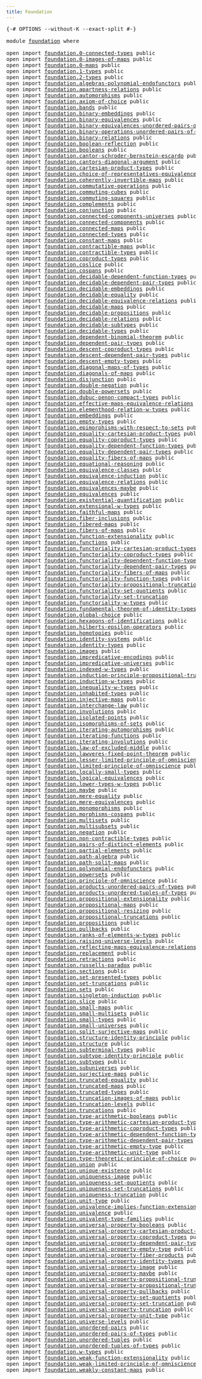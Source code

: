 ```yaml
---
title: Foundation
---
```


<pre class="Agda"><a id="36" class="Symbol">{-#</a> <a id="40" class="Keyword">OPTIONS</a> <a id="48" class="Pragma">--without-K</a> <a id="60" class="Pragma">--exact-split</a> <a id="74" class="Symbol">#-}</a>

<a id="79" class="Keyword">module</a> <a id="86" href="foundation.html" class="Module">foundation</a> <a id="97" class="Keyword">where</a>

<a id="104" class="Keyword">open</a> <a id="109" class="Keyword">import</a> <a id="116" href="foundation.0-connected-types.html" class="Module">foundation.0-connected-types</a> <a id="145" class="Keyword">public</a>
<a id="152" class="Keyword">open</a> <a id="157" class="Keyword">import</a> <a id="164" href="foundation.0-images-of-maps.html" class="Module">foundation.0-images-of-maps</a> <a id="192" class="Keyword">public</a>
<a id="199" class="Keyword">open</a> <a id="204" class="Keyword">import</a> <a id="211" href="foundation.0-maps.html" class="Module">foundation.0-maps</a> <a id="229" class="Keyword">public</a>
<a id="236" class="Keyword">open</a> <a id="241" class="Keyword">import</a> <a id="248" href="foundation.1-types.html" class="Module">foundation.1-types</a> <a id="267" class="Keyword">public</a>
<a id="274" class="Keyword">open</a> <a id="279" class="Keyword">import</a> <a id="286" href="foundation.2-types.html" class="Module">foundation.2-types</a> <a id="305" class="Keyword">public</a>
<a id="312" class="Keyword">open</a> <a id="317" class="Keyword">import</a> <a id="324" href="foundation.algebras-polynomial-endofunctors.html" class="Module">foundation.algebras-polynomial-endofunctors</a> <a id="368" class="Keyword">public</a>
<a id="375" class="Keyword">open</a> <a id="380" class="Keyword">import</a> <a id="387" href="foundation.apartness-relations.html" class="Module">foundation.apartness-relations</a> <a id="418" class="Keyword">public</a>
<a id="425" class="Keyword">open</a> <a id="430" class="Keyword">import</a> <a id="437" href="foundation.automorphisms.html" class="Module">foundation.automorphisms</a> <a id="462" class="Keyword">public</a>
<a id="469" class="Keyword">open</a> <a id="474" class="Keyword">import</a> <a id="481" href="foundation.axiom-of-choice.html" class="Module">foundation.axiom-of-choice</a> <a id="508" class="Keyword">public</a>
<a id="515" class="Keyword">open</a> <a id="520" class="Keyword">import</a> <a id="527" href="foundation.bands.html" class="Module">foundation.bands</a> <a id="544" class="Keyword">public</a>
<a id="551" class="Keyword">open</a> <a id="556" class="Keyword">import</a> <a id="563" href="foundation.binary-embeddings.html" class="Module">foundation.binary-embeddings</a> <a id="592" class="Keyword">public</a>
<a id="599" class="Keyword">open</a> <a id="604" class="Keyword">import</a> <a id="611" href="foundation.binary-equivalences.html" class="Module">foundation.binary-equivalences</a> <a id="642" class="Keyword">public</a>
<a id="649" class="Keyword">open</a> <a id="654" class="Keyword">import</a> <a id="661" href="foundation.binary-equivalences-unordered-pairs-of-types.html" class="Module">foundation.binary-equivalences-unordered-pairs-of-types</a> <a id="717" class="Keyword">public</a>
<a id="724" class="Keyword">open</a> <a id="729" class="Keyword">import</a> <a id="736" href="foundation.binary-operations-unordered-pairs-of-types.html" class="Module">foundation.binary-operations-unordered-pairs-of-types</a> <a id="790" class="Keyword">public</a>
<a id="797" class="Keyword">open</a> <a id="802" class="Keyword">import</a> <a id="809" href="foundation.binary-relations.html" class="Module">foundation.binary-relations</a> <a id="837" class="Keyword">public</a>
<a id="844" class="Keyword">open</a> <a id="849" class="Keyword">import</a> <a id="856" href="foundation.boolean-reflection.html" class="Module">foundation.boolean-reflection</a> <a id="886" class="Keyword">public</a>
<a id="893" class="Keyword">open</a> <a id="898" class="Keyword">import</a> <a id="905" href="foundation.booleans.html" class="Module">foundation.booleans</a> <a id="925" class="Keyword">public</a>
<a id="932" class="Keyword">open</a> <a id="937" class="Keyword">import</a> <a id="944" href="foundation.cantor-schroder-bernstein-escardo.html" class="Module">foundation.cantor-schroder-bernstein-escardo</a> <a id="989" class="Keyword">public</a>
<a id="996" class="Keyword">open</a> <a id="1001" class="Keyword">import</a> <a id="1008" href="foundation.cantors-diagonal-argument.html" class="Module">foundation.cantors-diagonal-argument</a> <a id="1045" class="Keyword">public</a>
<a id="1052" class="Keyword">open</a> <a id="1057" class="Keyword">import</a> <a id="1064" href="foundation.cartesian-product-types.html" class="Module">foundation.cartesian-product-types</a> <a id="1099" class="Keyword">public</a>
<a id="1106" class="Keyword">open</a> <a id="1111" class="Keyword">import</a> <a id="1118" href="foundation.choice-of-representatives-equivalence-relation.html" class="Module">foundation.choice-of-representatives-equivalence-relation</a> <a id="1176" class="Keyword">public</a>
<a id="1183" class="Keyword">open</a> <a id="1188" class="Keyword">import</a> <a id="1195" href="foundation.coherently-invertible-maps.html" class="Module">foundation.coherently-invertible-maps</a> <a id="1233" class="Keyword">public</a>
<a id="1240" class="Keyword">open</a> <a id="1245" class="Keyword">import</a> <a id="1252" href="foundation.commutative-operations.html" class="Module">foundation.commutative-operations</a> <a id="1286" class="Keyword">public</a>
<a id="1293" class="Keyword">open</a> <a id="1298" class="Keyword">import</a> <a id="1305" href="foundation.commuting-cubes.html" class="Module">foundation.commuting-cubes</a> <a id="1332" class="Keyword">public</a>
<a id="1339" class="Keyword">open</a> <a id="1344" class="Keyword">import</a> <a id="1351" href="foundation.commuting-squares.html" class="Module">foundation.commuting-squares</a> <a id="1380" class="Keyword">public</a>
<a id="1387" class="Keyword">open</a> <a id="1392" class="Keyword">import</a> <a id="1399" href="foundation.complements.html" class="Module">foundation.complements</a> <a id="1422" class="Keyword">public</a>
<a id="1429" class="Keyword">open</a> <a id="1434" class="Keyword">import</a> <a id="1441" href="foundation.conjunction.html" class="Module">foundation.conjunction</a> <a id="1464" class="Keyword">public</a>
<a id="1471" class="Keyword">open</a> <a id="1476" class="Keyword">import</a> <a id="1483" href="foundation.connected-components-universes.html" class="Module">foundation.connected-components-universes</a> <a id="1525" class="Keyword">public</a>
<a id="1532" class="Keyword">open</a> <a id="1537" class="Keyword">import</a> <a id="1544" href="foundation.connected-components.html" class="Module">foundation.connected-components</a> <a id="1576" class="Keyword">public</a>
<a id="1583" class="Keyword">open</a> <a id="1588" class="Keyword">import</a> <a id="1595" href="foundation.connected-maps.html" class="Module">foundation.connected-maps</a> <a id="1621" class="Keyword">public</a>
<a id="1628" class="Keyword">open</a> <a id="1633" class="Keyword">import</a> <a id="1640" href="foundation.connected-types.html" class="Module">foundation.connected-types</a> <a id="1667" class="Keyword">public</a>
<a id="1674" class="Keyword">open</a> <a id="1679" class="Keyword">import</a> <a id="1686" href="foundation.constant-maps.html" class="Module">foundation.constant-maps</a> <a id="1711" class="Keyword">public</a>
<a id="1718" class="Keyword">open</a> <a id="1723" class="Keyword">import</a> <a id="1730" href="foundation.contractible-maps.html" class="Module">foundation.contractible-maps</a> <a id="1759" class="Keyword">public</a>
<a id="1766" class="Keyword">open</a> <a id="1771" class="Keyword">import</a> <a id="1778" href="foundation.contractible-types.html" class="Module">foundation.contractible-types</a> <a id="1808" class="Keyword">public</a>
<a id="1815" class="Keyword">open</a> <a id="1820" class="Keyword">import</a> <a id="1827" href="foundation.coproduct-types.html" class="Module">foundation.coproduct-types</a> <a id="1854" class="Keyword">public</a>
<a id="1861" class="Keyword">open</a> <a id="1866" class="Keyword">import</a> <a id="1873" href="foundation.coslice.html" class="Module">foundation.coslice</a> <a id="1892" class="Keyword">public</a>
<a id="1899" class="Keyword">open</a> <a id="1904" class="Keyword">import</a> <a id="1911" href="foundation.cospans.html" class="Module">foundation.cospans</a> <a id="1930" class="Keyword">public</a>
<a id="1937" class="Keyword">open</a> <a id="1942" class="Keyword">import</a> <a id="1949" href="foundation.decidable-dependent-function-types.html" class="Module">foundation.decidable-dependent-function-types</a> <a id="1995" class="Keyword">public</a>
<a id="2002" class="Keyword">open</a> <a id="2007" class="Keyword">import</a> <a id="2014" href="foundation.decidable-dependent-pair-types.html" class="Module">foundation.decidable-dependent-pair-types</a> <a id="2056" class="Keyword">public</a>
<a id="2063" class="Keyword">open</a> <a id="2068" class="Keyword">import</a> <a id="2075" href="foundation.decidable-embeddings.html" class="Module">foundation.decidable-embeddings</a> <a id="2107" class="Keyword">public</a>
<a id="2114" class="Keyword">open</a> <a id="2119" class="Keyword">import</a> <a id="2126" href="foundation.decidable-equality.html" class="Module">foundation.decidable-equality</a> <a id="2156" class="Keyword">public</a>
<a id="2163" class="Keyword">open</a> <a id="2168" class="Keyword">import</a> <a id="2175" href="foundation.decidable-equivalence-relations.html" class="Module">foundation.decidable-equivalence-relations</a> <a id="2218" class="Keyword">public</a>
<a id="2225" class="Keyword">open</a> <a id="2230" class="Keyword">import</a> <a id="2237" href="foundation.decidable-maps.html" class="Module">foundation.decidable-maps</a> <a id="2263" class="Keyword">public</a>
<a id="2270" class="Keyword">open</a> <a id="2275" class="Keyword">import</a> <a id="2282" href="foundation.decidable-propositions.html" class="Module">foundation.decidable-propositions</a> <a id="2316" class="Keyword">public</a>
<a id="2323" class="Keyword">open</a> <a id="2328" class="Keyword">import</a> <a id="2335" href="foundation.decidable-relations.html" class="Module">foundation.decidable-relations</a> <a id="2366" class="Keyword">public</a>
<a id="2373" class="Keyword">open</a> <a id="2378" class="Keyword">import</a> <a id="2385" href="foundation.decidable-subtypes.html" class="Module">foundation.decidable-subtypes</a> <a id="2415" class="Keyword">public</a>
<a id="2422" class="Keyword">open</a> <a id="2427" class="Keyword">import</a> <a id="2434" href="foundation.decidable-types.html" class="Module">foundation.decidable-types</a> <a id="2461" class="Keyword">public</a>
<a id="2468" class="Keyword">open</a> <a id="2473" class="Keyword">import</a> <a id="2480" href="foundation.dependent-binomial-theorem.html" class="Module">foundation.dependent-binomial-theorem</a> <a id="2518" class="Keyword">public</a>
<a id="2525" class="Keyword">open</a> <a id="2530" class="Keyword">import</a> <a id="2537" href="foundation.dependent-pair-types.html" class="Module">foundation.dependent-pair-types</a> <a id="2569" class="Keyword">public</a>
<a id="2576" class="Keyword">open</a> <a id="2581" class="Keyword">import</a> <a id="2588" href="foundation.descent-coproduct-types.html" class="Module">foundation.descent-coproduct-types</a> <a id="2623" class="Keyword">public</a>
<a id="2630" class="Keyword">open</a> <a id="2635" class="Keyword">import</a> <a id="2642" href="foundation.descent-dependent-pair-types.html" class="Module">foundation.descent-dependent-pair-types</a> <a id="2682" class="Keyword">public</a>
<a id="2689" class="Keyword">open</a> <a id="2694" class="Keyword">import</a> <a id="2701" href="foundation.descent-empty-types.html" class="Module">foundation.descent-empty-types</a> <a id="2732" class="Keyword">public</a>
<a id="2739" class="Keyword">open</a> <a id="2744" class="Keyword">import</a> <a id="2751" href="foundation.diagonal-maps-of-types.html" class="Module">foundation.diagonal-maps-of-types</a> <a id="2785" class="Keyword">public</a>
<a id="2792" class="Keyword">open</a> <a id="2797" class="Keyword">import</a> <a id="2804" href="foundation.diagonals-of-maps.html" class="Module">foundation.diagonals-of-maps</a> <a id="2833" class="Keyword">public</a>
<a id="2840" class="Keyword">open</a> <a id="2845" class="Keyword">import</a> <a id="2852" href="foundation.disjunction.html" class="Module">foundation.disjunction</a> <a id="2875" class="Keyword">public</a>
<a id="2882" class="Keyword">open</a> <a id="2887" class="Keyword">import</a> <a id="2894" href="foundation.double-negation.html" class="Module">foundation.double-negation</a> <a id="2921" class="Keyword">public</a>
<a id="2928" class="Keyword">open</a> <a id="2933" class="Keyword">import</a> <a id="2940" href="foundation.double-powersets.html" class="Module">foundation.double-powersets</a> <a id="2968" class="Keyword">public</a>
<a id="2975" class="Keyword">open</a> <a id="2980" class="Keyword">import</a> <a id="2987" href="foundation.dubuc-penon-compact-types.html" class="Module">foundation.dubuc-penon-compact-types</a> <a id="3024" class="Keyword">public</a>
<a id="3031" class="Keyword">open</a> <a id="3036" class="Keyword">import</a> <a id="3043" href="foundation.effective-maps-equivalence-relations.html" class="Module">foundation.effective-maps-equivalence-relations</a> <a id="3091" class="Keyword">public</a>
<a id="3098" class="Keyword">open</a> <a id="3103" class="Keyword">import</a> <a id="3110" href="foundation.elementhood-relation-w-types.html" class="Module">foundation.elementhood-relation-w-types</a> <a id="3150" class="Keyword">public</a>
<a id="3157" class="Keyword">open</a> <a id="3162" class="Keyword">import</a> <a id="3169" href="foundation.embeddings.html" class="Module">foundation.embeddings</a> <a id="3191" class="Keyword">public</a>
<a id="3198" class="Keyword">open</a> <a id="3203" class="Keyword">import</a> <a id="3210" href="foundation.empty-types.html" class="Module">foundation.empty-types</a> <a id="3233" class="Keyword">public</a>
<a id="3240" class="Keyword">open</a> <a id="3245" class="Keyword">import</a> <a id="3252" href="foundation.epimorphisms-with-respect-to-sets.html" class="Module">foundation.epimorphisms-with-respect-to-sets</a> <a id="3297" class="Keyword">public</a>
<a id="3304" class="Keyword">open</a> <a id="3309" class="Keyword">import</a> <a id="3316" href="foundation.equality-cartesian-product-types.html" class="Module">foundation.equality-cartesian-product-types</a> <a id="3360" class="Keyword">public</a>
<a id="3367" class="Keyword">open</a> <a id="3372" class="Keyword">import</a> <a id="3379" href="foundation.equality-coproduct-types.html" class="Module">foundation.equality-coproduct-types</a> <a id="3415" class="Keyword">public</a>
<a id="3422" class="Keyword">open</a> <a id="3427" class="Keyword">import</a> <a id="3434" href="foundation.equality-dependent-function-types.html" class="Module">foundation.equality-dependent-function-types</a> <a id="3479" class="Keyword">public</a>
<a id="3486" class="Keyword">open</a> <a id="3491" class="Keyword">import</a> <a id="3498" href="foundation.equality-dependent-pair-types.html" class="Module">foundation.equality-dependent-pair-types</a> <a id="3539" class="Keyword">public</a>
<a id="3546" class="Keyword">open</a> <a id="3551" class="Keyword">import</a> <a id="3558" href="foundation.equality-fibers-of-maps.html" class="Module">foundation.equality-fibers-of-maps</a> <a id="3593" class="Keyword">public</a>
<a id="3600" class="Keyword">open</a> <a id="3605" class="Keyword">import</a> <a id="3612" href="foundation.equational-reasoning.html" class="Module">foundation.equational-reasoning</a> <a id="3644" class="Keyword">public</a>
<a id="3651" class="Keyword">open</a> <a id="3656" class="Keyword">import</a> <a id="3663" href="foundation.equivalence-classes.html" class="Module">foundation.equivalence-classes</a> <a id="3694" class="Keyword">public</a>
<a id="3701" class="Keyword">open</a> <a id="3706" class="Keyword">import</a> <a id="3713" href="foundation.equivalence-induction.html" class="Module">foundation.equivalence-induction</a> <a id="3746" class="Keyword">public</a>
<a id="3753" class="Keyword">open</a> <a id="3758" class="Keyword">import</a> <a id="3765" href="foundation.equivalence-relations.html" class="Module">foundation.equivalence-relations</a> <a id="3798" class="Keyword">public</a>
<a id="3805" class="Keyword">open</a> <a id="3810" class="Keyword">import</a> <a id="3817" href="foundation.equivalences-maybe.html" class="Module">foundation.equivalences-maybe</a> <a id="3847" class="Keyword">public</a>
<a id="3854" class="Keyword">open</a> <a id="3859" class="Keyword">import</a> <a id="3866" href="foundation.equivalences.html" class="Module">foundation.equivalences</a> <a id="3890" class="Keyword">public</a>
<a id="3897" class="Keyword">open</a> <a id="3902" class="Keyword">import</a> <a id="3909" href="foundation.existential-quantification.html" class="Module">foundation.existential-quantification</a> <a id="3947" class="Keyword">public</a>
<a id="3954" class="Keyword">open</a> <a id="3959" class="Keyword">import</a> <a id="3966" href="foundation.extensional-w-types.html" class="Module">foundation.extensional-w-types</a> <a id="3997" class="Keyword">public</a>
<a id="4004" class="Keyword">open</a> <a id="4009" class="Keyword">import</a> <a id="4016" href="foundation.faithful-maps.html" class="Module">foundation.faithful-maps</a> <a id="4041" class="Keyword">public</a>
<a id="4048" class="Keyword">open</a> <a id="4053" class="Keyword">import</a> <a id="4060" href="foundation.fiber-inclusions.html" class="Module">foundation.fiber-inclusions</a> <a id="4088" class="Keyword">public</a>
<a id="4095" class="Keyword">open</a> <a id="4100" class="Keyword">import</a> <a id="4107" href="foundation.fibered-maps.html" class="Module">foundation.fibered-maps</a> <a id="4131" class="Keyword">public</a>
<a id="4138" class="Keyword">open</a> <a id="4143" class="Keyword">import</a> <a id="4150" href="foundation.fibers-of-maps.html" class="Module">foundation.fibers-of-maps</a> <a id="4176" class="Keyword">public</a>
<a id="4183" class="Keyword">open</a> <a id="4188" class="Keyword">import</a> <a id="4195" href="foundation.function-extensionality.html" class="Module">foundation.function-extensionality</a> <a id="4230" class="Keyword">public</a>
<a id="4237" class="Keyword">open</a> <a id="4242" class="Keyword">import</a> <a id="4249" href="foundation.functions.html" class="Module">foundation.functions</a> <a id="4270" class="Keyword">public</a>
<a id="4277" class="Keyword">open</a> <a id="4282" class="Keyword">import</a> <a id="4289" href="foundation.functoriality-cartesian-product-types.html" class="Module">foundation.functoriality-cartesian-product-types</a> <a id="4338" class="Keyword">public</a>
<a id="4345" class="Keyword">open</a> <a id="4350" class="Keyword">import</a> <a id="4357" href="foundation.functoriality-coproduct-types.html" class="Module">foundation.functoriality-coproduct-types</a> <a id="4398" class="Keyword">public</a>
<a id="4405" class="Keyword">open</a> <a id="4410" class="Keyword">import</a> <a id="4417" href="foundation.functoriality-dependent-function-types.html" class="Module">foundation.functoriality-dependent-function-types</a> <a id="4467" class="Keyword">public</a>
<a id="4474" class="Keyword">open</a> <a id="4479" class="Keyword">import</a> <a id="4486" href="foundation.functoriality-dependent-pair-types.html" class="Module">foundation.functoriality-dependent-pair-types</a> <a id="4532" class="Keyword">public</a>
<a id="4539" class="Keyword">open</a> <a id="4544" class="Keyword">import</a> <a id="4551" href="foundation.functoriality-fibers-of-maps.html" class="Module">foundation.functoriality-fibers-of-maps</a> <a id="4591" class="Keyword">public</a>
<a id="4598" class="Keyword">open</a> <a id="4603" class="Keyword">import</a> <a id="4610" href="foundation.functoriality-function-types.html" class="Module">foundation.functoriality-function-types</a> <a id="4650" class="Keyword">public</a>
<a id="4657" class="Keyword">open</a> <a id="4662" class="Keyword">import</a> <a id="4669" href="foundation.functoriality-propositional-truncation.html" class="Module">foundation.functoriality-propositional-truncation</a> <a id="4719" class="Keyword">public</a>
<a id="4726" class="Keyword">open</a> <a id="4731" class="Keyword">import</a> <a id="4738" href="foundation.functoriality-set-quotients.html" class="Module">foundation.functoriality-set-quotients</a> <a id="4777" class="Keyword">public</a>
<a id="4784" class="Keyword">open</a> <a id="4789" class="Keyword">import</a> <a id="4796" href="foundation.functoriality-set-truncation.html" class="Module">foundation.functoriality-set-truncation</a>
<a id="4836" class="Keyword">open</a> <a id="4841" class="Keyword">import</a> <a id="4848" href="foundation.functoriality-w-types.html" class="Module">foundation.functoriality-w-types</a> <a id="4881" class="Keyword">public</a>
<a id="4888" class="Keyword">open</a> <a id="4893" class="Keyword">import</a> <a id="4900" href="foundation.fundamental-theorem-of-identity-types.html" class="Module">foundation.fundamental-theorem-of-identity-types</a> <a id="4949" class="Keyword">public</a>
<a id="4956" class="Keyword">open</a> <a id="4961" class="Keyword">import</a> <a id="4968" href="foundation.global-choice.html" class="Module">foundation.global-choice</a> <a id="4993" class="Keyword">public</a>
<a id="5000" class="Keyword">open</a> <a id="5005" class="Keyword">import</a> <a id="5012" href="foundation.hexagons-of-identifications.html" class="Module">foundation.hexagons-of-identifications</a> <a id="5051" class="Keyword">public</a>
<a id="5058" class="Keyword">open</a> <a id="5063" class="Keyword">import</a> <a id="5070" href="foundation.hilberts-epsilon-operators.html" class="Module">foundation.hilberts-epsilon-operators</a> <a id="5108" class="Keyword">public</a>
<a id="5115" class="Keyword">open</a> <a id="5120" class="Keyword">import</a> <a id="5127" href="foundation.homotopies.html" class="Module">foundation.homotopies</a> <a id="5149" class="Keyword">public</a>
<a id="5156" class="Keyword">open</a> <a id="5161" class="Keyword">import</a> <a id="5168" href="foundation.identity-systems.html" class="Module">foundation.identity-systems</a> <a id="5196" class="Keyword">public</a>
<a id="5203" class="Keyword">open</a> <a id="5208" class="Keyword">import</a> <a id="5215" href="foundation.identity-types.html" class="Module">foundation.identity-types</a> <a id="5241" class="Keyword">public</a>
<a id="5248" class="Keyword">open</a> <a id="5253" class="Keyword">import</a> <a id="5260" href="foundation.images.html" class="Module">foundation.images</a> <a id="5278" class="Keyword">public</a>
<a id="5285" class="Keyword">open</a> <a id="5290" class="Keyword">import</a> <a id="5297" href="foundation.impredicative-encodings.html" class="Module">foundation.impredicative-encodings</a> <a id="5332" class="Keyword">public</a>
<a id="5339" class="Keyword">open</a> <a id="5344" class="Keyword">import</a> <a id="5351" href="foundation.impredicative-universes.html" class="Module">foundation.impredicative-universes</a> <a id="5386" class="Keyword">public</a>
<a id="5393" class="Keyword">open</a> <a id="5398" class="Keyword">import</a> <a id="5405" href="foundation.indexed-w-types.html" class="Module">foundation.indexed-w-types</a> <a id="5432" class="Keyword">public</a>
<a id="5439" class="Keyword">open</a> <a id="5444" class="Keyword">import</a> <a id="5451" href="foundation.induction-principle-propositional-truncation.html" class="Module">foundation.induction-principle-propositional-truncation</a> <a id="5507" class="Keyword">public</a>
<a id="5514" class="Keyword">open</a> <a id="5519" class="Keyword">import</a> <a id="5526" href="foundation.induction-w-types.html" class="Module">foundation.induction-w-types</a> <a id="5555" class="Keyword">public</a>
<a id="5562" class="Keyword">open</a> <a id="5567" class="Keyword">import</a> <a id="5574" href="foundation.inequality-w-types.html" class="Module">foundation.inequality-w-types</a> <a id="5604" class="Keyword">public</a>
<a id="5611" class="Keyword">open</a> <a id="5616" class="Keyword">import</a> <a id="5623" href="foundation.inhabited-types.html" class="Module">foundation.inhabited-types</a> <a id="5650" class="Keyword">public</a>
<a id="5657" class="Keyword">open</a> <a id="5662" class="Keyword">import</a> <a id="5669" href="foundation.injective-maps.html" class="Module">foundation.injective-maps</a> <a id="5695" class="Keyword">public</a>
<a id="5702" class="Keyword">open</a> <a id="5707" class="Keyword">import</a> <a id="5714" href="foundation.interchange-law.html" class="Module">foundation.interchange-law</a> <a id="5741" class="Keyword">public</a>
<a id="5748" class="Keyword">open</a> <a id="5753" class="Keyword">import</a> <a id="5760" href="foundation.involutions.html" class="Module">foundation.involutions</a> <a id="5783" class="Keyword">public</a>
<a id="5790" class="Keyword">open</a> <a id="5795" class="Keyword">import</a> <a id="5802" href="foundation.isolated-points.html" class="Module">foundation.isolated-points</a> <a id="5829" class="Keyword">public</a>
<a id="5836" class="Keyword">open</a> <a id="5841" class="Keyword">import</a> <a id="5848" href="foundation.isomorphisms-of-sets.html" class="Module">foundation.isomorphisms-of-sets</a> <a id="5880" class="Keyword">public</a>
<a id="5887" class="Keyword">open</a> <a id="5892" class="Keyword">import</a> <a id="5899" href="foundation.iterating-automorphisms.html" class="Module">foundation.iterating-automorphisms</a> <a id="5934" class="Keyword">public</a>
<a id="5941" class="Keyword">open</a> <a id="5946" class="Keyword">import</a> <a id="5953" href="foundation.iterating-functions.html" class="Module">foundation.iterating-functions</a> <a id="5984" class="Keyword">public</a>
<a id="5991" class="Keyword">open</a> <a id="5996" class="Keyword">import</a> <a id="6003" href="foundation.iterating-involutions.html" class="Module">foundation.iterating-involutions</a> <a id="6036" class="Keyword">public</a>
<a id="6043" class="Keyword">open</a> <a id="6048" class="Keyword">import</a> <a id="6055" href="foundation.law-of-excluded-middle.html" class="Module">foundation.law-of-excluded-middle</a> <a id="6089" class="Keyword">public</a>
<a id="6096" class="Keyword">open</a> <a id="6101" class="Keyword">import</a> <a id="6108" href="foundation.lawveres-fixed-point-theorem.html" class="Module">foundation.lawveres-fixed-point-theorem</a> <a id="6148" class="Keyword">public</a>
<a id="6155" class="Keyword">open</a> <a id="6160" class="Keyword">import</a> <a id="6167" href="foundation.lesser-limited-principle-of-omniscience.html" class="Module">foundation.lesser-limited-principle-of-omniscience</a> <a id="6218" class="Keyword">public</a>
<a id="6225" class="Keyword">open</a> <a id="6230" class="Keyword">import</a> <a id="6237" href="foundation.limited-principle-of-omniscience.html" class="Module">foundation.limited-principle-of-omniscience</a> <a id="6281" class="Keyword">public</a>
<a id="6288" class="Keyword">open</a> <a id="6293" class="Keyword">import</a> <a id="6300" href="foundation.locally-small-types.html" class="Module">foundation.locally-small-types</a> <a id="6331" class="Keyword">public</a>
<a id="6338" class="Keyword">open</a> <a id="6343" class="Keyword">import</a> <a id="6350" href="foundation.logical-equivalences.html" class="Module">foundation.logical-equivalences</a> <a id="6382" class="Keyword">public</a>
<a id="6389" class="Keyword">open</a> <a id="6394" class="Keyword">import</a> <a id="6401" href="foundation.lower-types-w-types.html" class="Module">foundation.lower-types-w-types</a> <a id="6432" class="Keyword">public</a>
<a id="6439" class="Keyword">open</a> <a id="6444" class="Keyword">import</a> <a id="6451" href="foundation.maybe.html" class="Module">foundation.maybe</a> <a id="6468" class="Keyword">public</a>
<a id="6475" class="Keyword">open</a> <a id="6480" class="Keyword">import</a> <a id="6487" href="foundation.mere-equality.html" class="Module">foundation.mere-equality</a> <a id="6512" class="Keyword">public</a>
<a id="6519" class="Keyword">open</a> <a id="6524" class="Keyword">import</a> <a id="6531" href="foundation.mere-equivalences.html" class="Module">foundation.mere-equivalences</a> <a id="6560" class="Keyword">public</a>
<a id="6567" class="Keyword">open</a> <a id="6572" class="Keyword">import</a> <a id="6579" href="foundation.monomorphisms.html" class="Module">foundation.monomorphisms</a> <a id="6604" class="Keyword">public</a>
<a id="6611" class="Keyword">open</a> <a id="6616" class="Keyword">import</a> <a id="6623" href="foundation.morphisms-cospans.html" class="Module">foundation.morphisms-cospans</a> <a id="6652" class="Keyword">public</a>
<a id="6659" class="Keyword">open</a> <a id="6664" class="Keyword">import</a> <a id="6671" href="foundation.multisets.html" class="Module">foundation.multisets</a> <a id="6692" class="Keyword">public</a>
<a id="6699" class="Keyword">open</a> <a id="6704" class="Keyword">import</a> <a id="6711" href="foundation.multisubsets.html" class="Module">foundation.multisubsets</a> <a id="6735" class="Keyword">public</a>
<a id="6742" class="Keyword">open</a> <a id="6747" class="Keyword">import</a> <a id="6754" href="foundation.negation.html" class="Module">foundation.negation</a> <a id="6774" class="Keyword">public</a>
<a id="6781" class="Keyword">open</a> <a id="6786" class="Keyword">import</a> <a id="6793" href="foundation.non-contractible-types.html" class="Module">foundation.non-contractible-types</a> <a id="6827" class="Keyword">public</a>
<a id="6834" class="Keyword">open</a> <a id="6839" class="Keyword">import</a> <a id="6846" href="foundation.pairs-of-distinct-elements.html" class="Module">foundation.pairs-of-distinct-elements</a> <a id="6884" class="Keyword">public</a>
<a id="6891" class="Keyword">open</a> <a id="6896" class="Keyword">import</a> <a id="6903" href="foundation.partial-elements.html" class="Module">foundation.partial-elements</a> <a id="6931" class="Keyword">public</a>
<a id="6938" class="Keyword">open</a> <a id="6943" class="Keyword">import</a> <a id="6950" href="foundation.path-algebra.html" class="Module">foundation.path-algebra</a> <a id="6974" class="Keyword">public</a>
<a id="6981" class="Keyword">open</a> <a id="6986" class="Keyword">import</a> <a id="6993" href="foundation.path-split-maps.html" class="Module">foundation.path-split-maps</a> <a id="7020" class="Keyword">public</a>
<a id="7027" class="Keyword">open</a> <a id="7032" class="Keyword">import</a> <a id="7039" href="foundation.polynomial-endofunctors.html" class="Module">foundation.polynomial-endofunctors</a> <a id="7074" class="Keyword">public</a>
<a id="7081" class="Keyword">open</a> <a id="7086" class="Keyword">import</a> <a id="7093" href="foundation.powersets.html" class="Module">foundation.powersets</a> <a id="7114" class="Keyword">public</a>
<a id="7121" class="Keyword">open</a> <a id="7126" class="Keyword">import</a> <a id="7133" href="foundation.principle-of-omniscience.html" class="Module">foundation.principle-of-omniscience</a> <a id="7169" class="Keyword">public</a>
<a id="7176" class="Keyword">open</a> <a id="7181" class="Keyword">import</a> <a id="7188" href="foundation.products-unordered-pairs-of-types.html" class="Module">foundation.products-unordered-pairs-of-types</a> <a id="7233" class="Keyword">public</a>
<a id="7240" class="Keyword">open</a> <a id="7245" class="Keyword">import</a> <a id="7252" href="foundation.products-unordered-tuples-of-types.html" class="Module">foundation.products-unordered-tuples-of-types</a> <a id="7298" class="Keyword">public</a>
<a id="7305" class="Keyword">open</a> <a id="7310" class="Keyword">import</a> <a id="7317" href="foundation.propositional-extensionality.html" class="Module">foundation.propositional-extensionality</a> <a id="7357" class="Keyword">public</a>
<a id="7364" class="Keyword">open</a> <a id="7369" class="Keyword">import</a> <a id="7376" href="foundation.propositional-maps.html" class="Module">foundation.propositional-maps</a> <a id="7406" class="Keyword">public</a>
<a id="7413" class="Keyword">open</a> <a id="7418" class="Keyword">import</a> <a id="7425" href="foundation.propositional-resizing.html" class="Module">foundation.propositional-resizing</a> <a id="7459" class="Keyword">public</a>
<a id="7466" class="Keyword">open</a> <a id="7471" class="Keyword">import</a> <a id="7478" href="foundation.propositional-truncations.html" class="Module">foundation.propositional-truncations</a> <a id="7515" class="Keyword">public</a>
<a id="7522" class="Keyword">open</a> <a id="7527" class="Keyword">import</a> <a id="7534" href="foundation.propositions.html" class="Module">foundation.propositions</a> <a id="7558" class="Keyword">public</a>
<a id="7565" class="Keyword">open</a> <a id="7570" class="Keyword">import</a> <a id="7577" href="foundation.pullbacks.html" class="Module">foundation.pullbacks</a> <a id="7598" class="Keyword">public</a>
<a id="7605" class="Keyword">open</a> <a id="7610" class="Keyword">import</a> <a id="7617" href="foundation.ranks-of-elements-w-types.html" class="Module">foundation.ranks-of-elements-w-types</a> <a id="7654" class="Keyword">public</a>
<a id="7661" class="Keyword">open</a> <a id="7666" class="Keyword">import</a> <a id="7673" href="foundation.raising-universe-levels.html" class="Module">foundation.raising-universe-levels</a> <a id="7708" class="Keyword">public</a>
<a id="7715" class="Keyword">open</a> <a id="7720" class="Keyword">import</a> <a id="7727" href="foundation.reflecting-maps-equivalence-relations.html" class="Module">foundation.reflecting-maps-equivalence-relations</a> <a id="7776" class="Keyword">public</a>
<a id="7783" class="Keyword">open</a> <a id="7788" class="Keyword">import</a> <a id="7795" href="foundation.replacement.html" class="Module">foundation.replacement</a> <a id="7818" class="Keyword">public</a>
<a id="7825" class="Keyword">open</a> <a id="7830" class="Keyword">import</a> <a id="7837" href="foundation.retractions.html" class="Module">foundation.retractions</a> <a id="7860" class="Keyword">public</a>
<a id="7867" class="Keyword">open</a> <a id="7872" class="Keyword">import</a> <a id="7879" href="foundation.russells-paradox.html" class="Module">foundation.russells-paradox</a> <a id="7907" class="Keyword">public</a>
<a id="7914" class="Keyword">open</a> <a id="7919" class="Keyword">import</a> <a id="7926" href="foundation.sections.html" class="Module">foundation.sections</a> <a id="7946" class="Keyword">public</a>
<a id="7953" class="Keyword">open</a> <a id="7958" class="Keyword">import</a> <a id="7965" href="foundation.set-presented-types.html" class="Module">foundation.set-presented-types</a> <a id="7996" class="Keyword">public</a>
<a id="8003" class="Keyword">open</a> <a id="8008" class="Keyword">import</a> <a id="8015" href="foundation.set-truncations.html" class="Module">foundation.set-truncations</a> <a id="8042" class="Keyword">public</a>
<a id="8049" class="Keyword">open</a> <a id="8054" class="Keyword">import</a> <a id="8061" href="foundation.sets.html" class="Module">foundation.sets</a> <a id="8077" class="Keyword">public</a>
<a id="8084" class="Keyword">open</a> <a id="8089" class="Keyword">import</a> <a id="8096" href="foundation.singleton-induction.html" class="Module">foundation.singleton-induction</a> <a id="8127" class="Keyword">public</a>
<a id="8134" class="Keyword">open</a> <a id="8139" class="Keyword">import</a> <a id="8146" href="foundation.slice.html" class="Module">foundation.slice</a> <a id="8163" class="Keyword">public</a>
<a id="8170" class="Keyword">open</a> <a id="8175" class="Keyword">import</a> <a id="8182" href="foundation.small-maps.html" class="Module">foundation.small-maps</a> <a id="8204" class="Keyword">public</a>
<a id="8211" class="Keyword">open</a> <a id="8216" class="Keyword">import</a> <a id="8223" href="foundation.small-multisets.html" class="Module">foundation.small-multisets</a> <a id="8250" class="Keyword">public</a>
<a id="8257" class="Keyword">open</a> <a id="8262" class="Keyword">import</a> <a id="8269" href="foundation.small-types.html" class="Module">foundation.small-types</a> <a id="8292" class="Keyword">public</a>
<a id="8299" class="Keyword">open</a> <a id="8304" class="Keyword">import</a> <a id="8311" href="foundation.small-universes.html" class="Module">foundation.small-universes</a> <a id="8338" class="Keyword">public</a>
<a id="8345" class="Keyword">open</a> <a id="8350" class="Keyword">import</a> <a id="8357" href="foundation.split-surjective-maps.html" class="Module">foundation.split-surjective-maps</a> <a id="8390" class="Keyword">public</a>
<a id="8397" class="Keyword">open</a> <a id="8402" class="Keyword">import</a> <a id="8409" href="foundation.structure-identity-principle.html" class="Module">foundation.structure-identity-principle</a> <a id="8449" class="Keyword">public</a>
<a id="8456" class="Keyword">open</a> <a id="8461" class="Keyword">import</a> <a id="8468" href="foundation.structure.html" class="Module">foundation.structure</a> <a id="8489" class="Keyword">public</a>
<a id="8496" class="Keyword">open</a> <a id="8501" class="Keyword">import</a> <a id="8508" href="foundation.subterminal-types.html" class="Module">foundation.subterminal-types</a> <a id="8537" class="Keyword">public</a>
<a id="8544" class="Keyword">open</a> <a id="8549" class="Keyword">import</a> <a id="8556" href="foundation.subtype-identity-principle.html" class="Module">foundation.subtype-identity-principle</a> <a id="8594" class="Keyword">public</a>
<a id="8601" class="Keyword">open</a> <a id="8606" class="Keyword">import</a> <a id="8613" href="foundation.subtypes.html" class="Module">foundation.subtypes</a> <a id="8633" class="Keyword">public</a>
<a id="8640" class="Keyword">open</a> <a id="8645" class="Keyword">import</a> <a id="8652" href="foundation.subuniverses.html" class="Module">foundation.subuniverses</a> <a id="8676" class="Keyword">public</a>
<a id="8683" class="Keyword">open</a> <a id="8688" class="Keyword">import</a> <a id="8695" href="foundation.surjective-maps.html" class="Module">foundation.surjective-maps</a> <a id="8722" class="Keyword">public</a>
<a id="8729" class="Keyword">open</a> <a id="8734" class="Keyword">import</a> <a id="8741" href="foundation.truncated-equality.html" class="Module">foundation.truncated-equality</a> <a id="8771" class="Keyword">public</a>
<a id="8778" class="Keyword">open</a> <a id="8783" class="Keyword">import</a> <a id="8790" href="foundation.truncated-maps.html" class="Module">foundation.truncated-maps</a> <a id="8816" class="Keyword">public</a>
<a id="8823" class="Keyword">open</a> <a id="8828" class="Keyword">import</a> <a id="8835" href="foundation.truncated-types.html" class="Module">foundation.truncated-types</a> <a id="8862" class="Keyword">public</a>
<a id="8869" class="Keyword">open</a> <a id="8874" class="Keyword">import</a> <a id="8881" href="foundation.truncation-images-of-maps.html" class="Module">foundation.truncation-images-of-maps</a> <a id="8918" class="Keyword">public</a>
<a id="8925" class="Keyword">open</a> <a id="8930" class="Keyword">import</a> <a id="8937" href="foundation.truncation-levels.html" class="Module">foundation.truncation-levels</a> <a id="8966" class="Keyword">public</a>
<a id="8973" class="Keyword">open</a> <a id="8978" class="Keyword">import</a> <a id="8985" href="foundation.truncations.html" class="Module">foundation.truncations</a> <a id="9008" class="Keyword">public</a>
<a id="9015" class="Keyword">open</a> <a id="9020" class="Keyword">import</a> <a id="9027" href="foundation.type-arithmetic-booleans.html" class="Module">foundation.type-arithmetic-booleans</a> <a id="9063" class="Keyword">public</a>
<a id="9070" class="Keyword">open</a> <a id="9075" class="Keyword">import</a> <a id="9082" href="foundation.type-arithmetic-cartesian-product-types.html" class="Module">foundation.type-arithmetic-cartesian-product-types</a> <a id="9133" class="Keyword">public</a>
<a id="9140" class="Keyword">open</a> <a id="9145" class="Keyword">import</a> <a id="9152" href="foundation.type-arithmetic-coproduct-types.html" class="Module">foundation.type-arithmetic-coproduct-types</a> <a id="9195" class="Keyword">public</a>
<a id="9202" class="Keyword">open</a> <a id="9207" class="Keyword">import</a> <a id="9214" href="foundation.type-arithmetic-dependent-function-types.html" class="Module">foundation.type-arithmetic-dependent-function-types</a> <a id="9266" class="Keyword">public</a>
<a id="9273" class="Keyword">open</a> <a id="9278" class="Keyword">import</a> <a id="9285" href="foundation.type-arithmetic-dependent-pair-types.html" class="Module">foundation.type-arithmetic-dependent-pair-types</a> <a id="9333" class="Keyword">public</a>
<a id="9340" class="Keyword">open</a> <a id="9345" class="Keyword">import</a> <a id="9352" href="foundation.type-arithmetic-empty-type.html" class="Module">foundation.type-arithmetic-empty-type</a> <a id="9390" class="Keyword">public</a>
<a id="9397" class="Keyword">open</a> <a id="9402" class="Keyword">import</a> <a id="9409" href="foundation.type-arithmetic-unit-type.html" class="Module">foundation.type-arithmetic-unit-type</a> <a id="9446" class="Keyword">public</a>
<a id="9453" class="Keyword">open</a> <a id="9458" class="Keyword">import</a> <a id="9465" href="foundation.type-theoretic-principle-of-choice.html" class="Module">foundation.type-theoretic-principle-of-choice</a> <a id="9511" class="Keyword">public</a>
<a id="9518" class="Keyword">open</a> <a id="9523" class="Keyword">import</a> <a id="9530" href="foundation.union.html" class="Module">foundation.union</a> <a id="9547" class="Keyword">public</a>
<a id="9554" class="Keyword">open</a> <a id="9559" class="Keyword">import</a> <a id="9566" href="foundation.unique-existence.html" class="Module">foundation.unique-existence</a> <a id="9594" class="Keyword">public</a>
<a id="9601" class="Keyword">open</a> <a id="9606" class="Keyword">import</a> <a id="9613" href="foundation.uniqueness-image.html" class="Module">foundation.uniqueness-image</a> <a id="9641" class="Keyword">public</a>
<a id="9648" class="Keyword">open</a> <a id="9653" class="Keyword">import</a> <a id="9660" href="foundation.uniqueness-set-quotients.html" class="Module">foundation.uniqueness-set-quotients</a> <a id="9696" class="Keyword">public</a>
<a id="9703" class="Keyword">open</a> <a id="9708" class="Keyword">import</a> <a id="9715" href="foundation.uniqueness-set-truncations.html" class="Module">foundation.uniqueness-set-truncations</a> <a id="9753" class="Keyword">public</a>
<a id="9760" class="Keyword">open</a> <a id="9765" class="Keyword">import</a> <a id="9772" href="foundation.uniqueness-truncation.html" class="Module">foundation.uniqueness-truncation</a> <a id="9805" class="Keyword">public</a>
<a id="9812" class="Keyword">open</a> <a id="9817" class="Keyword">import</a> <a id="9824" href="foundation.unit-type.html" class="Module">foundation.unit-type</a> <a id="9845" class="Keyword">public</a>
<a id="9852" class="Keyword">open</a> <a id="9857" class="Keyword">import</a> <a id="9864" href="foundation.univalence-implies-function-extensionality.html" class="Module">foundation.univalence-implies-function-extensionality</a> <a id="9918" class="Keyword">public</a>
<a id="9925" class="Keyword">open</a> <a id="9930" class="Keyword">import</a> <a id="9937" href="foundation.univalence.html" class="Module">foundation.univalence</a> <a id="9959" class="Keyword">public</a>
<a id="9966" class="Keyword">open</a> <a id="9971" class="Keyword">import</a> <a id="9978" href="foundation.univalent-type-families.html" class="Module">foundation.univalent-type-families</a> <a id="10013" class="Keyword">public</a>
<a id="10020" class="Keyword">open</a> <a id="10025" class="Keyword">import</a> <a id="10032" href="foundation.universal-property-booleans.html" class="Module">foundation.universal-property-booleans</a> <a id="10071" class="Keyword">public</a>
<a id="10078" class="Keyword">open</a> <a id="10083" class="Keyword">import</a> <a id="10090" href="foundation.universal-property-cartesian-product-types.html" class="Module">foundation.universal-property-cartesian-product-types</a> <a id="10144" class="Keyword">public</a>
<a id="10151" class="Keyword">open</a> <a id="10156" class="Keyword">import</a> <a id="10163" href="foundation.universal-property-coproduct-types.html" class="Module">foundation.universal-property-coproduct-types</a> <a id="10209" class="Keyword">public</a>
<a id="10216" class="Keyword">open</a> <a id="10221" class="Keyword">import</a> <a id="10228" href="foundation.universal-property-dependent-pair-types.html" class="Module">foundation.universal-property-dependent-pair-types</a> <a id="10279" class="Keyword">public</a>
<a id="10286" class="Keyword">open</a> <a id="10291" class="Keyword">import</a> <a id="10298" href="foundation.universal-property-empty-type.html" class="Module">foundation.universal-property-empty-type</a> <a id="10339" class="Keyword">public</a>
<a id="10346" class="Keyword">open</a> <a id="10351" class="Keyword">import</a> <a id="10358" href="foundation.universal-property-fiber-products.html" class="Module">foundation.universal-property-fiber-products</a> <a id="10403" class="Keyword">public</a>
<a id="10410" class="Keyword">open</a> <a id="10415" class="Keyword">import</a> <a id="10422" href="foundation.universal-property-identity-types.html" class="Module">foundation.universal-property-identity-types</a> <a id="10467" class="Keyword">public</a>
<a id="10474" class="Keyword">open</a> <a id="10479" class="Keyword">import</a> <a id="10486" href="foundation.universal-property-image.html" class="Module">foundation.universal-property-image</a> <a id="10522" class="Keyword">public</a>
<a id="10529" class="Keyword">open</a> <a id="10534" class="Keyword">import</a> <a id="10541" href="foundation.universal-property-maybe.html" class="Module">foundation.universal-property-maybe</a> <a id="10577" class="Keyword">public</a>
<a id="10584" class="Keyword">open</a> <a id="10589" class="Keyword">import</a> <a id="10596" href="foundation.universal-property-propositional-truncation-into-sets.html" class="Module">foundation.universal-property-propositional-truncation-into-sets</a> <a id="10661" class="Keyword">public</a>
<a id="10668" class="Keyword">open</a> <a id="10673" class="Keyword">import</a> <a id="10680" href="foundation.universal-property-propositional-truncation.html" class="Module">foundation.universal-property-propositional-truncation</a> <a id="10735" class="Keyword">public</a>
<a id="10742" class="Keyword">open</a> <a id="10747" class="Keyword">import</a> <a id="10754" href="foundation.universal-property-pullbacks.html" class="Module">foundation.universal-property-pullbacks</a> <a id="10794" class="Keyword">public</a>
<a id="10801" class="Keyword">open</a> <a id="10806" class="Keyword">import</a> <a id="10813" href="foundation.universal-property-set-quotients.html" class="Module">foundation.universal-property-set-quotients</a> <a id="10857" class="Keyword">public</a>
<a id="10864" class="Keyword">open</a> <a id="10869" class="Keyword">import</a> <a id="10876" href="foundation.universal-property-set-truncation.html" class="Module">foundation.universal-property-set-truncation</a> <a id="10921" class="Keyword">public</a>
<a id="10928" class="Keyword">open</a> <a id="10933" class="Keyword">import</a> <a id="10940" href="foundation.universal-property-truncation.html" class="Module">foundation.universal-property-truncation</a> <a id="10981" class="Keyword">public</a>
<a id="10988" class="Keyword">open</a> <a id="10993" class="Keyword">import</a> <a id="11000" href="foundation.universal-property-unit-type.html" class="Module">foundation.universal-property-unit-type</a> <a id="11040" class="Keyword">public</a>
<a id="11047" class="Keyword">open</a> <a id="11052" class="Keyword">import</a> <a id="11059" href="foundation.universe-levels.html" class="Module">foundation.universe-levels</a> <a id="11086" class="Keyword">public</a>
<a id="11093" class="Keyword">open</a> <a id="11098" class="Keyword">import</a> <a id="11105" href="foundation.unordered-pairs.html" class="Module">foundation.unordered-pairs</a> <a id="11132" class="Keyword">public</a>
<a id="11139" class="Keyword">open</a> <a id="11144" class="Keyword">import</a> <a id="11151" href="foundation.unordered-pairs-of-types.html" class="Module">foundation.unordered-pairs-of-types</a> <a id="11187" class="Keyword">public</a>
<a id="11194" class="Keyword">open</a> <a id="11199" class="Keyword">import</a> <a id="11206" href="foundation.unordered-tuples.html" class="Module">foundation.unordered-tuples</a> <a id="11234" class="Keyword">public</a>
<a id="11241" class="Keyword">open</a> <a id="11246" class="Keyword">import</a> <a id="11253" href="foundation.unordered-tuples-of-types.html" class="Module">foundation.unordered-tuples-of-types</a> <a id="11290" class="Keyword">public</a>
<a id="11297" class="Keyword">open</a> <a id="11302" class="Keyword">import</a> <a id="11309" href="foundation.w-types.html" class="Module">foundation.w-types</a> <a id="11328" class="Keyword">public</a>
<a id="11335" class="Keyword">open</a> <a id="11340" class="Keyword">import</a> <a id="11347" href="foundation.weak-function-extensionality.html" class="Module">foundation.weak-function-extensionality</a> <a id="11387" class="Keyword">public</a>
<a id="11394" class="Keyword">open</a> <a id="11399" class="Keyword">import</a> <a id="11406" href="foundation.weak-limited-principle-of-omniscience.html" class="Module">foundation.weak-limited-principle-of-omniscience</a> <a id="11455" class="Keyword">public</a>
<a id="11462" class="Keyword">open</a> <a id="11467" class="Keyword">import</a> <a id="11474" href="foundation.weakly-constant-maps.html" class="Module">foundation.weakly-constant-maps</a> <a id="11506" class="Keyword">public</a>
</pre>